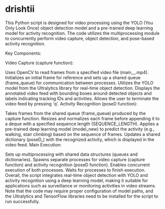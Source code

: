 # drishtii

This Python script is designed for video processing using the YOLO (You Only Look Once) object detection model and a pre-trained deep learning model for activity recognition. The code utilizes the multiprocessing module to concurrently perform video capture, object detection, and pose-based activity recognition.

Key Components:

Video Capture (capture function):

Uses OpenCV to read frames from a specified video file (main__.mp4).
Initializes an initial frame for reference and sets up a shared queue (frame_queue) for communication between processes.
Utilizes the YOLO model from the Ultralytics library for real-time object detection.
Displays the annotated video feed with bounding boxes around detected objects and labels indicating tracking IDs and activities.
Allows the user to terminate the video feed by pressing 'q'.
Activity Recognition (poseD function):

Takes frames from the shared queue (frame_queue) produced by the capture function.
Resizes and normalizes each frame before appending it to a deque with a specified sequence length (SEQUENCE_LENGTH).
Applies a pre-trained deep learning model (model_new) to predict the activity (e.g., walking, stair climbing) based on the sequence of frames.
Updates a shared dictionary (poseD_) with the recognized activity, which is displayed in the video feed.
Main Execution:

Sets up multiprocessing with shared data structures (queues and dictionaries).
Spawns separate processes for video capture (capture function) and activity recognition (poseD function).
Enables concurrent execution of both processes.
Waits for processes to finish execution.
Overall, the script integrates real-time object detection with YOLO and activity recognition using a deep learning model, making it suitable for applications such as surveillance or monitoring activities in video streams. Note that the code may require proper configuration of model paths, and the Ultralytics and TensorFlow libraries need to be installed for the script to run successfully.





